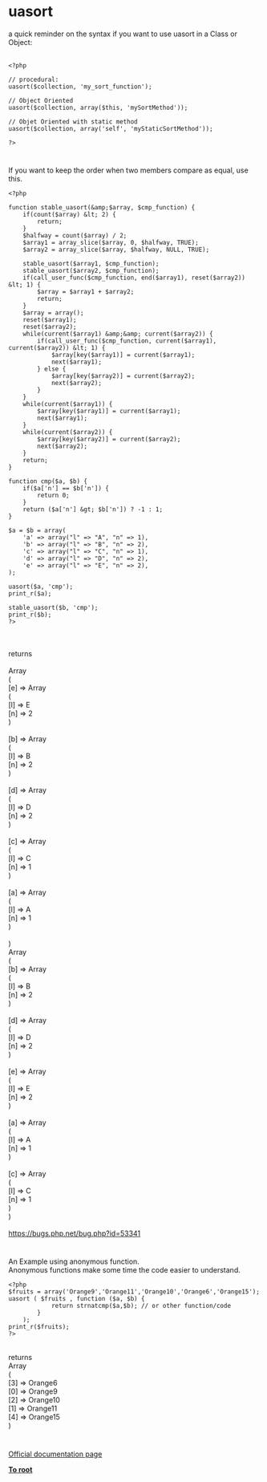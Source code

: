 # uasort



a quick reminder on the syntax if you want to use uasort in a Class or Object:<br><br>

```
<?php

// procedural:
uasort($collection, 'my_sort_function');

// Object Oriented
uasort($collection, array($this, 'mySortMethod'));

// Objet Oriented with static method
uasort($collection, array('self', 'myStaticSortMethod'));

?>
```
  

#

If you want to keep the order when two members compare as equal, use this.<br>

```
<?php

function stable_uasort(&amp;$array, $cmp_function) {
    if(count($array) &lt; 2) {
        return;
    }
    $halfway = count($array) / 2;
    $array1 = array_slice($array, 0, $halfway, TRUE);
    $array2 = array_slice($array, $halfway, NULL, TRUE);

    stable_uasort($array1, $cmp_function);
    stable_uasort($array2, $cmp_function);
    if(call_user_func($cmp_function, end($array1), reset($array2)) &lt; 1) {
        $array = $array1 + $array2;
        return;
    }
    $array = array();
    reset($array1);
    reset($array2);
    while(current($array1) &amp;&amp; current($array2)) {
        if(call_user_func($cmp_function, current($array1), current($array2)) &lt; 1) {
            $array[key($array1)] = current($array1);
            next($array1);
        } else {
            $array[key($array2)] = current($array2);
            next($array2);
        }
    }
    while(current($array1)) {
        $array[key($array1)] = current($array1);
        next($array1);
    }
    while(current($array2)) {
        $array[key($array2)] = current($array2);
        next($array2);
    }
    return;
}

function cmp($a, $b) {
    if($a['n'] == $b['n']) {
        return 0;
    }
    return ($a['n'] &gt; $b['n']) ? -1 : 1;
}

$a = $b = array(
    'a' => array("l" => "A", "n" => 1),
    'b' => array("l" => "B", "n" => 2),
    'c' => array("l" => "C", "n" => 1),
    'd' => array("l" => "D", "n" => 2),
    'e' => array("l" => "E", "n" => 2),
);

uasort($a, 'cmp');
print_r($a);

stable_uasort($b, 'cmp');
print_r($b);
?>
```
<br><br>returns<br><br>Array<br>(<br>    [e] =&gt; Array<br>        (<br>            [l] =&gt; E<br>            [n] =&gt; 2<br>        )<br><br>    [b] =&gt; Array<br>        (<br>            [l] =&gt; B<br>            [n] =&gt; 2<br>        )<br><br>    [d] =&gt; Array<br>        (<br>            [l] =&gt; D<br>            [n] =&gt; 2<br>        )<br><br>    [c] =&gt; Array<br>        (<br>            [l] =&gt; C<br>            [n] =&gt; 1<br>        )<br><br>    [a] =&gt; Array<br>        (<br>            [l] =&gt; A<br>            [n] =&gt; 1<br>        )<br><br>)<br>Array<br>(<br>    [b] =&gt; Array<br>        (<br>            [l] =&gt; B<br>            [n] =&gt; 2<br>        )<br><br>    [d] =&gt; Array<br>        (<br>            [l] =&gt; D<br>            [n] =&gt; 2<br>        )<br><br>    [e] =&gt; Array<br>        (<br>            [l] =&gt; E<br>            [n] =&gt; 2<br>        )<br><br>    [a] =&gt; Array<br>        (<br>            [l] =&gt; A<br>            [n] =&gt; 1<br>        )<br><br>    [c] =&gt; Array<br>        (<br>            [l] =&gt; C<br>            [n] =&gt; 1<br>        )<br>)<br><br>https://bugs.php.net/bug.php?id=53341  

#

An Example using anonymous function.<br>Anonymous functions make some time the code easier to understand.<br>

```
<?php
$fruits = array('Orange9','Orange11','Orange10','Orange6','Orange15');
uasort ( $fruits , function ($a, $b) {
            return strnatcmp($a,$b); // or other function/code
        }
    );
print_r($fruits);
?>
```
<br>returns<br>Array<br>(<br>    [3] =&gt; Orange6<br>    [0] =&gt; Orange9<br>    [2] =&gt; Orange10<br>    [1] =&gt; Orange11<br>    [4] =&gt; Orange15<br>)  

#

[Official documentation page](https://www.php.net/manual/en/function.uasort.php)

**[To root](/README.md)**